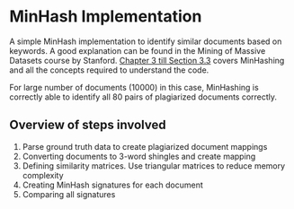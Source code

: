 # MinHash Implementation

A simple MinHash implementation to identify similar documents based on keywords. A good explanation can be found in the Mining of Massive Datasets course by Stanford. [Chapter 3 till Section 3.3](http://infolab.stanford.edu/~ullman/mmds/ch3.pdf) covers MinHashing and all the concepts required to understand the code.

For large number of documents (10000) in this case, MinHashing is correctly able to identify all 80 pairs of plagiarized documents correctly.

## Overview of steps involved
1. Parse ground truth data to create plagiarized document mappings
2. Converting documents to 3-word shingles and create mapping
3. Defining similarity matrices. Use triangular matrices to reduce memory complexity
4. Creating MinHash signatures for each document
5. Comparing all signatures